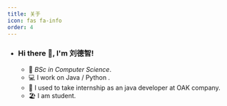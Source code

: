 ```yaml
---
title: 关于
icon: fas fa-info
order: 4
---
```

- ### Hi there 👋, I'm 刘德智!

  - 🏫  _BSc in Computer Science_.
  - 💻  I work on Java /  Python .
  - 🧠  I used to take internship as an java developer at OAK company.
  - 🏖️  I am student.



